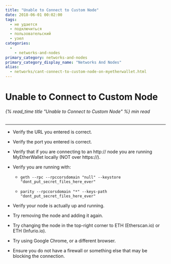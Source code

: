 ```yaml
---
title: "Unable to Connect to Custom Node"
date: 2018-06-01 00:02:00
tags:
  - не удается
  - подключиться
  - пользовательский
  - узел
categories:
  - 
    - networks-and-nodes
primary_category: networks-and-nodes
primary_category_display_name: "Networks And Nodes"
alias:
  - networks/cant-connect-to-custom-node-on-myetherwallet.html
---
```


# **Unable to Connect to Custom Node**

###### {% read_time title "Unable to Connect to Custom Node" %} min read

* * *

* Verify the URL you entered is correct.

* Verify the port you entered is correct.

* Verify that if you are connecting to an http:// node you are running MyEtherWallet locally (NOT over https://).

* Verify you are running with:
    
    * `geth --rpc --rpccorsdomain "null" --keystore "dont_put_secret_files_here_ever"`
    
    * `parity --rpccorsdomain "*" --keys-path "dont_put_secret_files_here_ever"`

* Verify your node is actually up and running.

* Try removing the node and adding it again.

* Try changing the node in the top-right corner to ETH (Etherscan.io) or ETH (Infurio.io).

* Try using Google Chrome, or a different browser.

* Ensure you do not have a firewall or something else that may be blocking the connection.